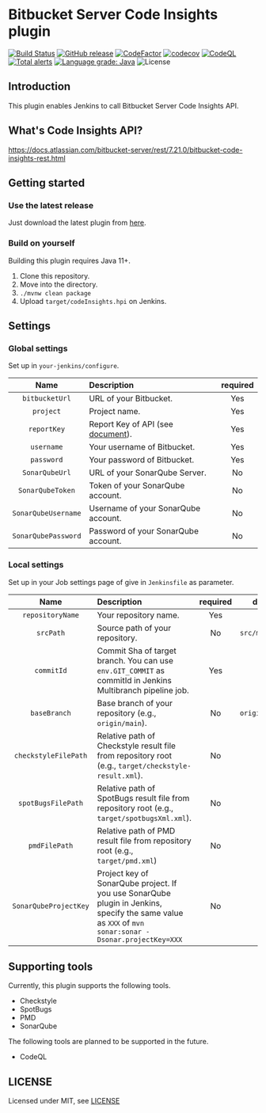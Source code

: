 # Bitbucket Server Code Insights plugin

[![Build Status](https://github.com/T45K/Bitbucket-Server-Code-Insights-plugin/actions/workflows/execute-test.yaml/badge.svg)](https://github.com/T45K/Bitbucket-Server-Code-Insights-plugin/actions/workflows/execute-test.yaml)
[![GitHub release](https://img.shields.io/github/v/release/T45K/Bitbucket-Server-Code-Insights-plugin?display_name=tag&include_prereleases)](https://github.com/T45K/Bitbucket-Server-Code-Insights-plugin/releases/latest)
[![CodeFactor](https://www.codefactor.io/repository/github/t45k/bitbucket-server-code-insights-plugin/badge)](https://www.codefactor.io/repository/github/t45k/bitbucket-server-code-insights-plugin)
[![codecov](https://codecov.io/gh/T45K/Bitbucket-Server-Code-Insights-plugin/branch/master/graph/badge.svg?token=WMB09M8P7R)](https://codecov.io/gh/T45K/Bitbucket-Server-Code-Insights-plugin)
[![CodeQL](https://github.com/T45K/Bitbucket-Server-Code-Insights-plugin/actions/workflows/codeql-analysis.yml/badge.svg)](https://github.com/T45K/Bitbucket-Server-Code-Insights-plugin/actions/workflows/codeql-analysis.yml)
[![Total alerts](https://img.shields.io/lgtm/alerts/g/T45K/Bitbucket-Server-Code-Insights-plugin.svg?logo=lgtm&logoWidth=18)](https://lgtm.com/projects/g/T45K/Bitbucket-Server-Code-Insights-plugin/alerts/)
[![Language grade: Java](https://img.shields.io/lgtm/grade/java/g/T45K/Bitbucket-Server-Code-Insights-plugin.svg?logo=lgtm&logoWidth=18)](https://lgtm.com/projects/g/T45K/Bitbucket-Server-Code-Insights-plugin/context:java)
![License](http://img.shields.io/badge/license-MIT-blue.svg?style=flat)

## Introduction

This plugin enables Jenkins to call Bitbucket Server Code Insights API.

## What's Code Insights API?

https://docs.atlassian.com/bitbucket-server/rest/7.21.0/bitbucket-code-insights-rest.html

## Getting started

### Use the latest release

Just download the latest plugin from [here](https://github.com/T45K/Bitbucket-Server-Code-Insights-plugin/releases).

### Build on yourself
Building this plugin requires Java 11+.

1. Clone this repository.
2. Move into the directory.
3. `./mvnw clean package`
4. Upload `target/codeInsights.hpi` on Jenkins.

## Settings

### Global settings

Set up in `your-jenkins/configure`.

|        Name         | Description                                                                                                                                                                                                                                                                                                                                                                                                                                                                                  | required |
|:-------------------:|:---------------------------------------------------------------------------------------------------------------------------------------------------------------------------------------------------------------------------------------------------------------------------------------------------------------------------------------------------------------------------------------------------------------------------------------------------------------------------------------------|:--------:|
|   `bitbucketUrl`    | URL of your Bitbucket.                                                                                                                                                                                                                                                                                                                                                                                                                                                                       |   Yes    |
|      `project`      | Project name.                                                                                                                                                                                                                                                                                                                                                                                                                                                                                |   Yes    |
|     `reportKey`     | Report Key of API (see [document](https://docs.atlassian.com/bitbucket-server/rest/7.21.0/bitbucket-code-insights-rest.html#:~:text=The%20report%20key%20should%20be%20a%20unique%20string%20chosen%20by%20the%20reporter%20and%20should%20be%20unique%20enough%20not%20to%20potentially%20clash%20with%20report%20keys%20from%20other%20reporters.%20We%20recommend%20using%20reverse%20DNS%20namespacing%20or%20a%20similar%20standard%20to%20ensure%20that%20collision%20is%20avoided.)). |   Yes    |
|     `username`      | Your username of Bitbucket.                                                                                                                                                                                                                                                                                                                                                                                                                                                                  |   Yes    |  
|     `password`      | Your password of Bitbucket.                                                                                                                                                                                                                                                                                                                                                                                                                                                                  |   Yes    |
|   `SonarQubeUrl`    | URL of your SonarQube Server.                                                                                                                                                                                                                                                                                                                                                                                                                                                                |    No    |
|  `SonarQubeToken`   | Token of your SonarQube account.                                                                                                                                                                                                                                                                                                                                                                                                                                                             |    No    |
| `SonarQubeUsername` | Username of your SonarQube account.                                                                                                                                                                                                                                                                                                                                                                                                                                                          |    No    |
| `SonarQubePassword` | Password of your SonarQube account.                                                                                                                                                                                                                                                                                                                                                                                                                                                          |    No    |

### Local settings

Set up in your Job settings page of give in `Jenkinsfile` as parameter.

|         Name          | Description                                                                                                                                           | required |     default     |
|:---------------------:|:------------------------------------------------------------------------------------------------------------------------------------------------------|:--------:|:---------------:|
|   `repositoryName`    | Your repository name.                                                                                                                                 |   Yes    |       `-`       |                                                                                                                                                                                                                                                                                                                                                                                                                                                                       
|       `srcPath`       | Source path of your repository.                                                                                                                       |    No    | `src/main/java` |
|      `commitId`       | Commit Sha of target branch. You can use `env.GIT_COMMIT` as commitId in Jenkins Multibranch pipeline job.                                            |   Yes    |       `-`       | 
|     `baseBranch`      | Base branch of your repository (e.g., `origin/main`).                                                                                                 |    No    | `origin/master` | 
| `checkstyleFilePath`  | Relative path of Checkstyle result file from repository root (e.g., `target/checkstyle-result.xml`).                                                  |    No    |       `-`       |
|  `spotBugsFilePath`   | Relative path of SpotBugs result file from repository root (e.g., `target/spotbugsXml.xml`).                                                          |    No    |       `-`       |
|     `pmdFilePath`     | Relative path of PMD result file from repository root (e.g., `target/pmd.xml`)                                                                        |    No    |       `-`       |
| `SonarQubeProjectKey` | Project key of SonarQube project. If you use SonarQube plugin in Jenkins, specify the same value as `XXX` of `mvn sonar:sonar -Dsonar.projectKey=XXX` |    No    |       `-`       | 

## Supporting tools

Currently, this plugin supports the following tools.

- Checkstyle
- SpotBugs
- PMD
- SonarQube

The following tools are planned to be supported in the future.

- CodeQL

## LICENSE

Licensed under MIT, see [LICENSE](LICENSE.md)
